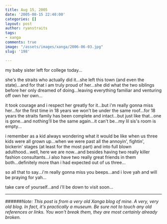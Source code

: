 ```yaml
---
title: Aug 15, 2005
date: '2005-08-15 22:40:00'
categories: []
layout: post
author: ryanstraits
tags:
- xanga
comments: true
image: "/assets/images/xanga/2006-06-03.jpg"
slug: '198'

---
```

my baby sister left for college today...

<!-- break -->

she's the straits who actually did it...she left this town (and even the state)...and for that i am truly proud of her...she did what the two siblings before her only dreamed of doing...leaving everything familiar and venturing off own her own...

it took courage and i respect her greatly for it...but i'm really gonna miss her...for the first time in 18 years we won't be under the same roof...for 18 years the straits family has been complete and intact...but just like that...one is gone...and nothing'll be the same again...it can't be...my lil sis's room is empty...

i remember as a kid always wondering what it would be like when us three kids were all grown up...when we were past all the annoyin', fightin', bickerin' stages (at least for the most part) and into full blown adulthood...well, here we are now...and besides having two really killer fashion consultants...i also have two really great friends in them both...definitely more than i had expected out of us three...

so all that to say...i'm really gonna miss you beeps...and i love yah and will be praying for yah...

take care of yourself...and i'll be down to visit soon...

---

######*Note: This post is from a very old Xanga blog of mine. A very, very old blog. In fact, it's practically a museum. Be sure not to touch any old references or links. You won't break them, they are most certainly already broken.*
